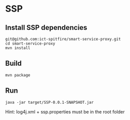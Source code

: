 # SSP

## Install SSP dependencies

```
git@github.com:ict-spitfire/smart-service-proxy.git
cd smart-service-proxy
mvn install
```

## Build

```
mvn package
```

## Run

```
java -jar target/SSP-0.0.1-SNAPSHOT.jar
```

Hint: log4j.xml + ssp.properties must be in the root folder
